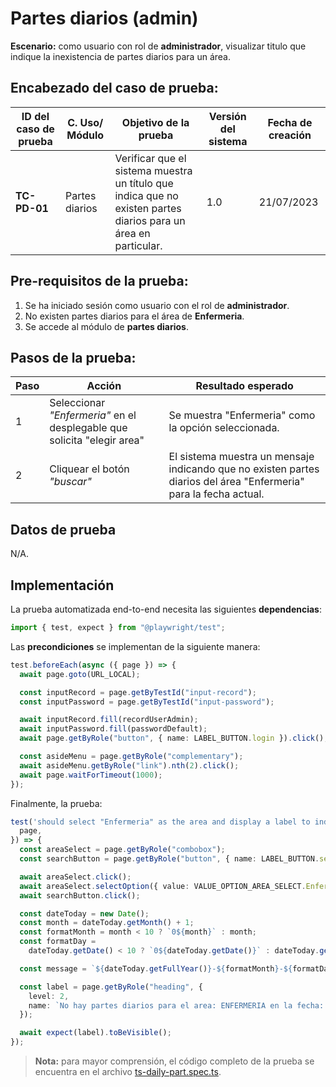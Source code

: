 # Partes diarios (admin)

**Escenario:** como usuario con rol de **administrador**, visualizar titulo que indique la inexistencia de partes diarios para un área.

## Encabezado del caso de prueba:

| ID del caso de prueba | C. Uso/ Módulo | Objetivo de la prueba                                                                                           | Versión del sistema | Fecha de creación |
| --------------------- | -------------- | --------------------------------------------------------------------------------------------------------------- | ------------------- | ----------------- |
| **TC-PD-01**          | Partes diarios | Verificar que el sistema muestra un título que indica que no existen partes diarios para un área en particular. | 1.0                 | 21/07/2023        |

## Pre-requisitos de la prueba:

1. Se ha iniciado sesión como usuario con el rol de **administrador**.
2. No existen partes diarios para el área de **Enfermeria**.
3. Se accede al módulo de **partes diarios**.

## Pasos de la prueba:

| Paso | Acción                                                                  | Resultado esperado                                                                                                |
| ---- | ----------------------------------------------------------------------- | ----------------------------------------------------------------------------------------------------------------- |
| 1    | Seleccionar _"Enfermeria"_ en el desplegable que solicita "elegir area" | Se muestra "Enfermeria" como la opción seleccionada.                                                              |
| 2    | Cliquear el botón _"buscar"_                                            | El sistema muestra un mensaje indicando que no existen partes diarios del área "Enfermeria" para la fecha actual. |

## Datos de prueba

N/A.

## Implementación

La prueba automatizada end-to-end necesita las siguientes **dependencias**:

```typescript
import { test, expect } from "@playwright/test";
```

Las **precondiciones** se implementan de la siguiente manera:

```typescript
test.beforeEach(async ({ page }) => {
  await page.goto(URL_LOCAL);

  const inputRecord = page.getByTestId("input-record");
  const inputPassword = page.getByTestId("input-password");

  await inputRecord.fill(recordUserAdmin);
  await inputPassword.fill(passwordDefault);
  await page.getByRole("button", { name: LABEL_BUTTON.login }).click();

  const asideMenu = page.getByRole("complementary");
  await asideMenu.getByRole("link").nth(2).click();
  await page.waitForTimeout(1000);
});
```

Finalmente, la prueba:

```typescript
test('should select "Enfermeria" as the area and display a label to indicating that there are no daily parts for that area', async ({
  page,
}) => {
  const areaSelect = page.getByRole("combobox");
  const searchButton = page.getByRole("button", { name: LABEL_BUTTON.search });

  await areaSelect.click();
  await areaSelect.selectOption({ value: VALUE_OPTION_AREA_SELECT.Enfermeria });
  await searchButton.click();

  const dateToday = new Date();
  const month = dateToday.getMonth() + 1;
  const formatMonth = month < 10 ? `0${month}` : month;
  const formatDay =
    dateToday.getDate() < 10 ? `0${dateToday.getDate()}` : dateToday.getDate();

  const message = `${dateToday.getFullYear()}-${formatMonth}-${formatDay}`;

  const label = page.getByRole("heading", {
    level: 2,
    name: `No hay partes diarios para el area: ENFERMERIA en la fecha: ${message}`,
  });

  await expect(label).toBeVisible();
});
```

> **Nota:** para mayor comprensión, el código completo de la prueba se encuentra en el archivo [ts-daily-part.spec.ts]().
